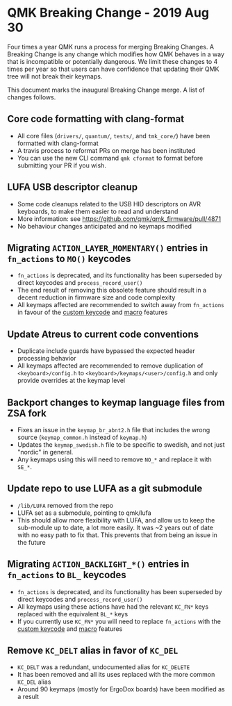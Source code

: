 # QMK Breaking Change - 2019 Aug 30

Four times a year QMK runs a process for merging Breaking Changes. A Breaking Change is any change which modifies how QMK behaves in a way that is incompatible or potentially dangerous. We limit these changes to 4 times per year so that users can have confidence that updating their QMK tree will not break their keymaps.

This document marks the inaugural Breaking Change merge. A list of changes follows.

## Core code formatting with clang-format

* All core files (`drivers/`, `quantum/`, `tests/`, and `tmk_core/`) have been formatted with clang-format
* A travis process to reformat PRs on merge has been instituted
* You can use the new CLI command `qmk cformat` to format before submitting your PR if you wish.

## LUFA USB descriptor cleanup

* Some code cleanups related to the USB HID descriptors on AVR keyboards, to make them easier to read and understand
* More information: see https://github.com/qmk/qmk_firmware/pull/4871
* No behaviour changes anticipated and no keymaps modified

## Migrating `ACTION_LAYER_MOMENTARY()` entries in `fn_actions` to `MO()` keycodes

* `fn_actions` is deprecated, and its functionality has been superseded by direct keycodes and `process_record_user()`
* The end result of removing this obsolete feature should result in a decent reduction in firmware size and code complexity
* All keymaps affected are recommended to switch away from `fn_actions` in favour of the [custom keycode](../custom_quantum_functions.md) and [macro](../feature_macros.md) features

## Update Atreus to current code conventions

* Duplicate include guards have bypassed the expected header processing behavior
* All keymaps affected are recommended to remove duplication of `<keyboard>/config.h` to `<keyboard>/keymaps/<user>/config.h` and only provide overrides at the keymap level

## Backport changes to keymap language files from ZSA fork

* Fixes an issue in the `keymap_br_abnt2.h` file that includes the wrong source (`keymap_common.h` instead of `keymap.h`)
* Updates the `keymap_swedish.h` file to be specific to swedish, and not just "nordic" in general.
* Any keymaps using this will need to remove `NO_*` and replace it with `SE_*`.

## Update repo to use LUFA as a git submodule

* `/lib/LUFA` removed from the repo
* LUFA set as a submodule, pointing to qmk/lufa
* This should allow more flexibility with LUFA, and allow us to keep the sub-module up to date, a lot more easily.  It was ~2 years out of date with no easy path to fix that.  This prevents that from being an issue in the future

## Migrating `ACTION_BACKLIGHT_*()` entries in `fn_actions` to `BL_` keycodes

* `fn_actions` is deprecated, and its functionality has been superseded by direct keycodes and `process_record_user()`
* All keymaps using these actions have had the relevant `KC_FN*` keys replaced with the equivalent `BL_*` keys
* If you currently use `KC_FN*` you will need to replace `fn_actions` with the [custom keycode](../custom_quantum_functions.md) and [macro](../feature_macros.md) features

## Remove `KC_DELT` alias in favor of `KC_DEL`

* `KC_DELT` was a redundant, undocumented alias for `KC_DELETE`
* It has been removed and all its uses replaced with the more common `KC_DEL` alias
* Around 90 keymaps (mostly for ErgoDox boards) have been modified as a result

